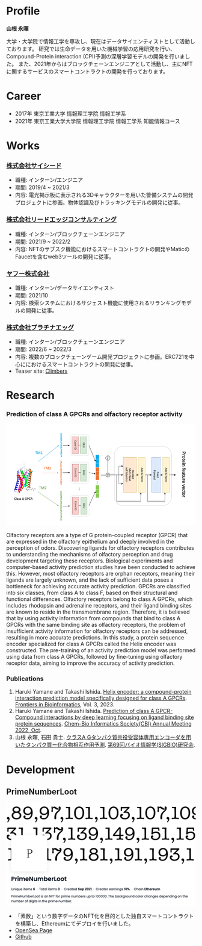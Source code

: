 # Profile
**山根 永暉**

大学・大学院で情報工学を専攻し、現在はデータサイエンティストとして活動しております。
研究では生命データを用いた機械学習の応用研究を行い、Compound-Protein interaction (CPI)予測の深層学習モデルの開発を行いました。
また、2021年からはブロックチェーンエンジニアとして活動し、主にNFTに関するサービスのスマートコントラクトの開発を行っております。

# Career

- 2017年 東京工業大学 情報理工学院 情報工学系
- 2021年 東京工業大学大学院 情報理工学院 情報工学系 知能情報コース

# Works
### [株式会社サイシード](https://sciseed.jp/)
- 職種: インターン/エンジニア
- 期間: 2019/4 ~ 2021/3
- 内容: 電光掲示板に表示される3Dキャラクターを用いた警備システムの開発プロジェクトに参画。物体認識及びトラッキングモデルの開発に従事。

### [株式会社リードエッジコンサルティング](https://corp.leadedge-c.com/)
- 職種: インターン/ブロックチェーンエンジニア
- 期間: 2021/9 ~ 2022/2
- 内容: NFTのサブスク機能におけるスマートコントラクトの開発やMaticのFaucetを含むweb3ツールの開発に従事。

### [ヤフー株式会社](https://about.yahoo.co.jp/)
- 職種: インターン/データサイエンティスト
- 期間: 2021/10
- 内容: 検索システムにおけるサジェスト機能に使用されるリランキングモデルの開発に従事。

### [株式会社プラチナエッグ](ttps://www.platinum-egg.com/)
- 職種: インターン/ブロックチェーンエンジニア
- 期間: 2022/6 ~ 2022/3
- 内容: 複数のブロックチェーンゲーム開発プロジェクトに参画。ERC721を中心ににおけるスマートコントラクトの開発に従事。
- Teaser site: [Climbers](https://climbers.show/)


# Research
### Prediction of class A GPCRs and olfactory receptor activity
![helixencoder](img/he.png)

Olfactory receptors are a type of G protein-coupled receptor (GPCR) that are expressed in the olfactory epithelium and deeply involved in the perception of odors. Discovering ligands for olfactory receptors contributes to understanding the mechanisms of olfactory perception and drug development targeting these receptors. Biological experiments and computer-based activity prediction studies have been conducted to achieve this. However, most olfactory receptors are orphan receptors, meaning their ligands are largely unknown, and the lack of sufficient data poses a bottleneck for achieving accurate activity prediction. GPCRs are classified into six classes, from class A to class F, based on their structural and functional differences. Olfactory receptors belong to class A GPCRs, which includes rhodopsin and adrenaline receptors, and their ligand binding sites are known to reside in the transmembrane region. Therefore, it is believed that by using activity information from compounds that bind to class A GPCRs with the same binding site as olfactory receptors, the problem of insufficient activity information for olfactory receptors can be addressed, resulting in more accurate predictions. In this study, a protein sequence encoder specialized for class A GPCRs called the Helix encoder was constructed. The pre-training of an activity prediction model was performed using data from class A GPCRs, followed by fine-tuning using olfactory receptor data, aiming to improve the accuracy of activity prediction.
### Publications
1. Haruki Yamane and Takashi Ishida. [Helix encoder: a compound-protein interaction prediction model specifically designed for class A GPCRs](https://doi.org/10.3389/fbinf.2023.1193025). [Frontiers in Bioinformatics](https://www.frontiersin.org/journals/bioinformatics), Vol. 3, 2023.
2. Haruki Yamane and Takashi Ishida. [Prediction of class A GPCR-Compound interactions by deep learning focusing on ligand binding site protein sequences](https://cbi-society.org/taikai/taikai22/poster_oral/p_abstract_cbi2022.pdf"). [Chem-Bio Informatics Society(CBI) Annual Meeting 2022, Oct](https://cbi-society.org/taikai/taikai22/index.html).
3. 山根 永暉, 石田 貴士. [クラスA Gタンパク質共役受容体専用エンコーダを用いたタンパク質ー化合物相互作用予測](https://ipsj.ixsq.nii.ac.jp/ej/?action=pages_view_main&active_action=repository_view_main_item_detail&item_id=216913&item_no=1&page_id=13&block_id=8). [第69回バイオ情報学(SIGBIO)研究会](https://www.ipsj.or.jp/kenkyukai/event/bio69.html).

# Development
## PrimeNumberLoot
![pnl](img/pnl.png)

- 「素数」という数字データのNFT化を目的とした独自スマートコントラクトを構築し、Ethereumにてデプロイを行いました。
- [OpenSea Page](https://opensea.io/collection/primenumberloot)
- [Github](https://github.com/Haru38/PrimeNumberLoot)